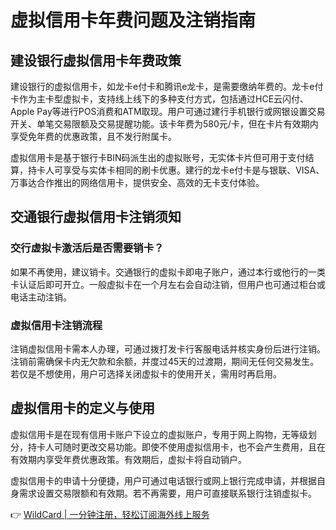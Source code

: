# 虚拟信用卡年费问题及注销指南

## 建设银行虚拟信用卡年费政策

建设银行的虚拟信用卡，如龙卡e付卡和腾讯e龙卡，是需要缴纳年费的。龙卡e付卡作为主卡型虚拟卡，支持线上线下的多种支付方式，包括通过HCE云闪付、Apple Pay等进行POS消费和ATM取现。用户可通过建行手机银行或网银设置交易开关、单笔交易限额及交易提醒功能。该卡年费为580元/卡，但在卡片有效期内享受免年费的优惠政策，且不发行附属卡。

虚拟信用卡是基于银行卡BIN码派生出的虚拟账号，无实体卡片但可用于支付结算，持卡人可享受与实体卡相同的刷卡优惠。建行的龙卡e付卡是与银联、VISA、万事达合作推出的网络信用卡，提供安全、高效的无卡支付体验。

## 交通银行虚拟信用卡注销须知

### 交行虚拟卡激活后是否需要销卡？

如果不再使用，建议销卡。交通银行的虚拟卡即电子账户，通过本行或他行的一类卡认证后即可开立。一般虚拟卡在一个月左右会自动注销，但用户也可通过柜台或电话主动注销。

### 虚拟信用卡注销流程

注销虚拟信用卡需本人办理，可通过拨打发卡行客服电话并核实身份后进行注销。注销前需确保卡内无欠款和余额，并度过45天的过渡期，期间无任何交易发生。若仅是不想使用，用户可选择关闭虚拟卡的使用开关，需用时再启用。

## 虚拟信用卡的定义与使用

虚拟信用卡是在现有信用卡账户下设立的虚拟账户，专用于网上购物，无等级划分，持卡人可随时更改交易功能。即使不使用虚拟信用卡，也不会产生费用，且在有效期内享受年费优惠政策。有效期后，虚拟卡将自动销户。

虚拟信用卡的申请十分便捷，用户可通过电话银行或网上银行完成申请，并根据自身需求设置交易限额和有效期。若不再需要，用户可直接联系银行注销虚拟卡。

👉 [WildCard | 一分钟注册，轻松订阅海外线上服务](https://bbtdd.com/WildCard)